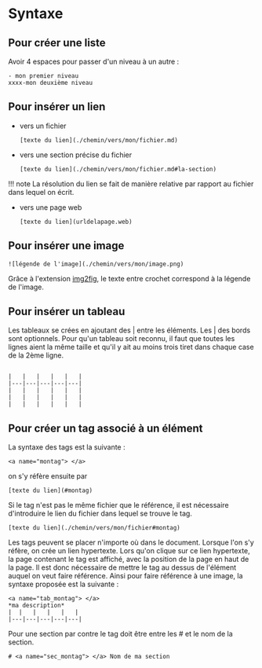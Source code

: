 # Syntaxe

## Pour créer une liste

Avoir 4 espaces pour passer d'un niveau à un autre :

```
- mon premier niveau
xxxx-mon deuxième niveau
```

## Pour insérer un lien

- vers un fichier
    ```
    [texte du lien](./chemin/vers/mon/fichier.md)
    ```

- vers une section précise du fichier

    ```
    [texte du lien](./chemin/vers/mon/fichier.md#la-section)
    ```
!!! note
    La résolution du lien se fait de manière relative par rapport au
    fichier dans lequel on écrit.

- vers une page web

    ```
    [texte du lien](urldelapage.web)
    ```

## Pour insérer une image

```
![légende de l'image](./chemin/vers/mon/image.png)

```

Grâce à l'extension [img2fig](https://pypi.org/project/mkdocs-img2fig-plugin/), le texte entre crochet correspond à la légende de l'image.

## Pour insérer un tableau 

Les tableaux se crées en ajoutant des | entre les éléments. 
Les | des bords sont optionnels.
Pour qu'un tableau soit reconnu, il faut que toutes les lignes aient la même taille et qu'il y ait au moins trois tiret dans chaque case de la 2ème ligne. 


```

|   |   |   |   |   |
|---|---|---|---|---|
|   |   |   |   |   |
|   |   |   |   |   |
|   |   |   |   |   |

```


## <a name="sec_tag"> </a>  Pour créer un tag associé à un élément

La syntaxe des tags est la suivante :

```
<a name="montag"> </a>

```
on s'y réfère ensuite par

```
[texte du lien](#montag)
```
Si le tag n'est pas le même fichier que le référence, il est nécessaire d'introduire le lien du fichier dans lequel se trouve le tag. 

```
[texte du lien](./chemin/vers/mon/fichier#montag)
```

Les tags peuvent se placer n'importe où dans le document. 
Lorsque l'on s'y réfère, on crée un lien hypertexte. 
Lors qu'on clique sur ce lien hypertexte, la page contenant le tag est affiché, avec la position de la page en haut de la page. 
Il est donc nécessaire de mettre le tag au dessus de l'élément auquel on veut faire référence. 
Ainsi pour faire référence à une image, la syntaxe proposée est la suivante : 

```
<a name="tab_montag"> </a>
*ma description*
|  |   |   |   |   |
|---|---|---|---|---|
```
Pour une section par contre le tag doit être entre les # et le nom de la section.

```
# <a name="sec_montag"> </a> Nom de ma section
```


